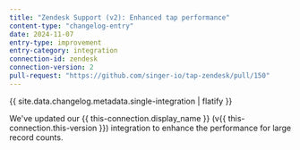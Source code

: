 ```yaml
---
title: "Zendesk Support (v2): Enhanced tap performance"
content-type: "changelog-entry"
date: 2024-11-07
entry-type: improvement
entry-category: integration
connection-id: zendesk
connection-version: 2
pull-request: "https://github.com/singer-io/tap-zendesk/pull/150"
---
```

{{ site.data.changelog.metadata.single-integration | flatify }}

We've updated our {{ this-connection.display_name }} (v{{ this-connection.this-version }}) integration to enhance the performance for large record counts.